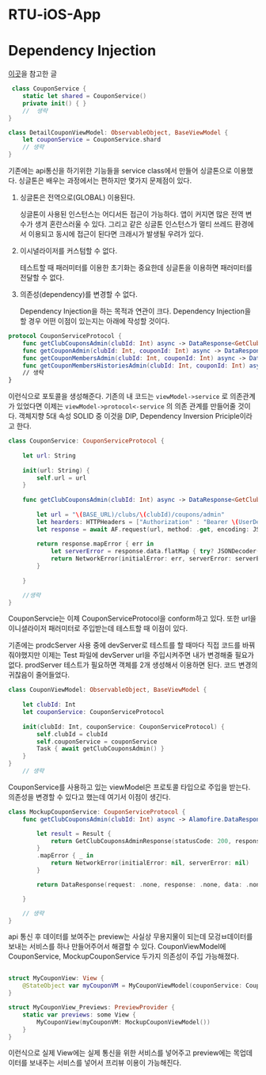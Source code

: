 # RTU-iOS-App

# Dependency Injection 
[이곳](https://jacobko.info/swiftui/swiftui-35/)을 참고한 글 
```swift 
 class CouponService {
    static let shared = CouponService()
    private init() { }
    //  생략
}

class DetailCouponViewModel: ObservableObject, BaseViewModel {
    let couponService = CouponService.shard 
    // 생략
}
```

기존에는 api통신을 하기위한 기능들을 service class에서 만들어 싱글톤으로 이용했다. 싱글톤은 배우는 과정에서는 편하지만 몇가지 문제점이 있다. 

1. 싱글톤은 전역으로(GLOBAL) 이용된다.
   
   싱글톤이 사용된 인스턴스는 어디서든 접근이 가능하다. 앱이 커지면 많은 전역 변수가 생겨 혼란스러울 수 있다. 그리고 같은 싱글톤 인스턴스가 멀티 쓰레드 환경에서 이용되고 동시에 접근이 된다면 크래시가 발생될 우려가 있다. 

2. 이시녈라이저를 커스텀할 수 없다. 

    테스트할 때 패러미터를 이용한 초기화는 중요한데 싱글톤을 이용하면 패러미터를 전달할 수 없다.

3. 의존성(dependency)를 변경할 수 없다. 

    Dependency Injection을 하는 목적과 연관이 크다. Dependency Injection을 할 경우 어떤 이점이 있는지는 아래에 작성할 것이다. 



```swift
protocol CouponServiceProtocol {
    func getClubCouponsAdmin(clubId: Int) async -> DataResponse<GetClubCouponsAdminResponse, NetworkError>
    func getCouponAdmin(clubId: Int, couponId: Int) async -> DataResponse<GetCouponAdminResponse, NetworkError>
    func getCouponMembersAdmin(clubId: Int, couponId: Int) async -> DataResponse<GetCouponMembersAdmin, NetworkError>
    func getCouponMembersHistoriesAdmin(clubId: Int, couponId: Int) async -> DataResponse<GetCouponMembersHistoriesAdmin, NetworkError>
    // 생략 
}
```

이런식으로 포토콜을 생성해준다. 기존의 내 코드는 `viewModel->service` 로 의존관계가 있었다면 이제는 `viewModel->protocol<-service` 의 의존 관계를 만들어줄 것이다. 객체지향 5대 속성 SOLID 중 이것을 DIP, Dependency Inversion Priciple이라고 한다. 

```swift 
class CouponService: CouponServiceProtocol {
    
    let url: String
    
    init(url: String) {
        self.url = url
    }
    
    func getClubCouponsAdmin(clubId: Int) async -> DataResponse<GetClubCouponsAdminResponse, NetworkError> {
        
        let url = "\(BASE_URL)/clubs/\(clubId)/coupons/admin"
        let hearders: HTTPHeaders = ["Authorization" : "Bearer \(UserDefaults.standard.string(forKey: JWT_KEY) ?? "")"]
        let response = await AF.request(url, method: .get, encoding: JSONEncoding.default, headers: hearders).serializingDecodable(GetClubCouponsAdminResponse.self).response
        
        return response.mapError { err in
            let serverError = response.data.flatMap { try? JSONDecoder().decode(ServerError.self, from: $0) }
            return NetworkError(initialError: err, serverError: serverError)
        }
        
    }

    //생략 
}
```

CouponServcie는 이제 CouponServiceProtocol을 conform하고 있다. 또한 url을 이니셜라이저 패러미터로 주입받는데 테스트할 때 이점이 있다. 

기존에는 prodcServer 사용 중에 devServer로 테스트를 할 때마다 직접 코드를 바꿔줘야했지만 이제는 Test 파일에 devServer url을 주입시켜주면 내가 변경해줄 필요가 없다. prodServer 테스트가 필요하면 객체를 2개 생성해서 이용하면 된다. 코드 변경의 귀찮음이 줄어들었다.  

```swift 
class CouponViewModel: ObservableObject, BaseViewModel {
    
    let clubId: Int
    let couponService: CouponServiceProtocol
    
    init(clubId: Int, couponService: CouponServiceProtocol) {
        self.clubId = clubId
        self.couponService = couponService
        Task { await getClubCouponsAdmin() }
    }
}
    // 생략 
```

CouponService를 사용하고 있는 viewModel은 프로토콜 타입으로 주입을 받는다. 의존성을 변경할 수 있다고 했는데 여기서 이점이 생긴다. 

```swift
class MockupCouponService: CouponServiceProtocol {
    func getClubCouponsAdmin(clubId: Int) async -> Alamofire.DataResponse<GetClubCouponsAdminResponse, NetworkError> {

        let result = Result {
            return GetClubCouponsAdminResponse(statusCode: 200, responseMessage: "", data: CouponPreviewData.dummyCouponPreviewDatas())
        }
        .mapError { _ in
            return NetworkError(initialError: nil, serverError: nil)
        }

        return DataResponse(request: .none, response: .none, data: .none, metrics: .none, serializationDuration: 0.0, result: result)

    }

    // 생략 
}
``` 
api 통신 후 데이터를 보여주는 preview는 사실상 무용지물이 되는데 모겅ㅂ데이터를 보내는 서비스를 하나 만들어주어서 해결할 수 있다. CouponViewModel에 CouponService, MockupCouponService 두가지 의존성이 주입 가능해졌다. 

```swift

struct MyCouponView: View {   
    @StateObject var myCouponVM = MyCouponViewModel(couponService: CouponService(url: ServerURL.runningServer.url))
}

struct MyCouponView_Previews: PreviewProvider {
    static var previews: some View {
        MyCouponView(myCouponVM: MockupCouponViewModel())
    }
}
```
이런식으로 실제 View에는 실제 통신을 위한 서비스를 넣어주고 preview에는 목업데이터를 보내주는 서비스를 넣어서 프리뷰 이용이 가능해진다. 